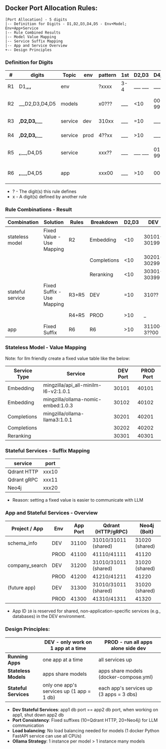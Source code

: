 ## Docker Port Allocation Rules:

```text
[Port Allocation] - 5 digits
|-- Definition for Digits - D1,D2,D3,D4,D5 - Env+Model; Env+App+Service
|-- Rule Combined Results
|-- Model Value Mapping
|-- Service Suffix Mapping
|-- App and Service Overview
+-- Design Principles
```

### Definition for Digits

| #  | digits         | Topic   | env  | pattern | 1st | D2,D3   | D4,D5   | count | details                    |
|----|----------------|---------|------|---------|-----|---------|---------|-------|----------------------------|
| R1 | D1,__,__,__,__ | env     |      | ?xxxx   | 3-4 | ___ ___ | ___ ___ | 2     | dev=3xxxx, prod=4xxxx      |
| R2 | __,D2,D3,D4,D5 | models  |      | x0???   | ___ | <10     | 00-99   | >100  | Fixed Value - Use Mapping  |
| R3 | __,D2,D3,__,__ | service | dev  | 310xx   | ___ | =10     | ___ ___ | 1     | Fixed: D2,D3 =10           |
| R4 | __,D2,D3,__,__ | service | prod | 4??xx   | ___ | >10     | ___ ___ | ~100  | Range: D2,D3 >10           |
| R5 | __,__,__,D4,D5 | service |      | xxx??   | ___ | ___ ___ | 01-99   | ~100  | Fixed Suffix - Use Mapping |
| R6 | __,__,__,D4,D5 | app     |      | xxx00   | ___ | >10     | 00      | 1     | Fixed Suffix: D2,D3 >10    |

- ? - The digit(s) this rule defines
- x - A digit(s) defined by another rule

### Rule Combinations - Result

| Combination      | Solution                   | Rules | Breakdown   | D2,D3 | DEV         | PROD        |
|------------------|----------------------------|-------|-------------|-------|-------------|-------------|
| stateless model  | Fixed Value - Use Mapping  | R2    | Embedding   | <10   | 30101-30199 | 40101-40199 |
|                  |                            |       | Completions | <10   | 30201-30299 | 40201-40299 |
|                  |                            |       | Reranking   | <10   | 30301-30399 | 40301-40399 |
| stateful service | Fixed Suffix - Use Mapping | R3+R5 | DEV         | =10   | 310??       | _           |
|                  |                            | R4+R5 | PROD        | >10   | _           | 411??-499?? |
| app              | Fixed Suffix               | R6    | R6          | >10   | 31100-3??00 | 41100-4??00 |

### Stateless Model - Value Mapping

Note: for llm friendly create a fixed value table like the below:

| Service Type | Service                              | DEV Port | PROD Port |
|--------------|--------------------------------------|----------|-----------|
| Embedding    | mingzilla/api_all-minilm-l6-v2:1.0.1 | 30101    | 40101     |
| Embedding    | mingzilla/ollama-nomic-embed:1.0.3   | 30102    | 40102     |
| Completions  | mingzilla/ollama-llama3:1.0.1        | 30201    | 40201     |
| Completions  |                                      | 30202    | 40202     |
| Reranking    |                                      | 30301    | 40301     |

### Stateful Services - Suffix Mapping

| service     | port  |
|-------------|-------|
| Qdrant HTTP | xxx10 |
| Qdrant gRPC | xxx11 |
| Neo4j       | xxx20 |

- Reason: setting a fixed value is easier to communicate with LLM

### App and Stateful Services - Overview

| Project / App  | Env  | App Port | Qdrant (HTTP/gRPC)   | Neo4j (Bolt)   |
|----------------|------|----------|----------------------|----------------|
| schema_info    | DEV  | 31100    | 31010/31011 (shared) | 31020 (shared) |
|                | PROD | 41100    | 41110/41111          | 41120          |
| company_search | DEV  | 31200    | 31010/31011 (shared) | 31020 (shared) |
|                | PROD | 41200    | 41210/41211          | 41220          |
| (future app)   | DEV  | 31300    | 31010/31011 (shared) | 31020 (shared) |
|                | PROD | 41300    | 41310/41311          | 41320          |

- App ID `10` is reserved for shared, non-application-specific services (e.g., databases) in the DEV environment.

### Design Principles:

|                       | DEV - only work on 1 app at a time        | PROD - run all apps alone side dev      |
|-----------------------|-------------------------------------------|-----------------------------------------|
| **Running Apps**      | one app at a time                         | all services up                         |
| **Stateless Models**  | apps share models                         | apps share models (docker-compose.yml)  |
| **Stateful Services** | only one app's services up (1 app = 1 db) | each app's services up (3 apps = 3 dbs) |

- **Dev Stateful Services**: app1 db port == app2 db port, when working on app1, shut down app2 db
- **Port Consistency**: Fixed suffixes (10=Qdrant HTTP, 20=Neo4j) for LLM communication
- **Load balancing**: No load balancing needed for models (1 docker Python FastAPI service can use all CPUs)
- **Ollama Strategy**: 1 instance per model > 1 instance many models

